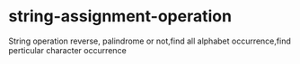# string-assignment-operation
String operation reverse, palindrome or not,find all alphabet occurrence,find perticular character occurrence
